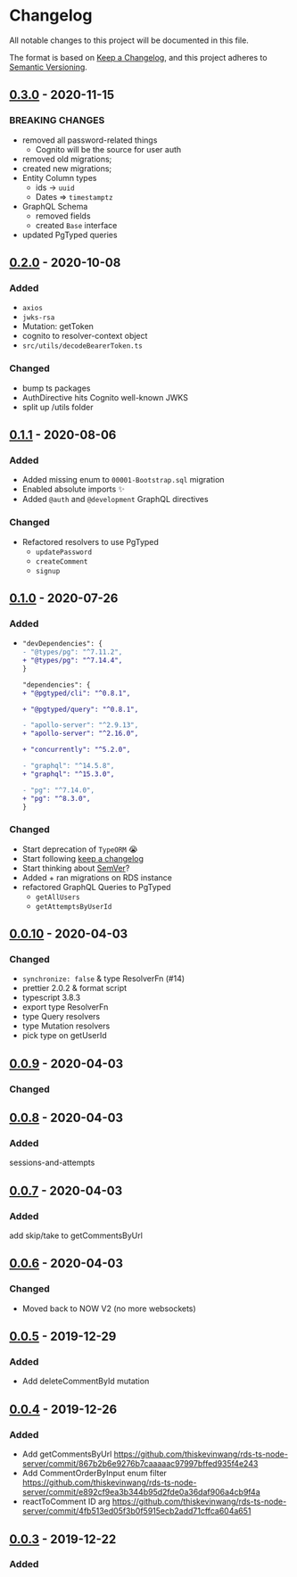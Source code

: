 # Changelog

All notable changes to this project will be documented in this file.

The format is based on [Keep a Changelog](https://keepachangelog.com/en/1.0.0/),
and this project adheres to [Semantic Versioning](https://semver.org/spec/v2.0.0.html).

## [0.3.0] - 2020-11-15

### BREAKING CHANGES

- removed all password-related things
  - Cognito will be the source for user auth
- removed old migrations;
- created new migrations;
- Entity Column types
  - ids -> `uuid`
  - Dates => `timestamptz`
- GraphQL Schema
  - removed fields
  - created `Base` interface
- updated PgTyped queries

## [0.2.0] - 2020-10-08

### Added

- `axios`
- `jwks-rsa`
- Mutation: getToken
- cognito to resolver-context object
- `src/utils/decodeBearerToken.ts`

### Changed

- bump ts packages
- AuthDirective hits Cognito well-known JWKS
- split up /utils folder

## [0.1.1] - 2020-08-06

### Added

- Added missing enum to `00001-Bootstrap.sql` migration
- Enabled absolute imports ✨
- Added `@auth` and `@development` GraphQL directives

### Changed

- Refactored resolvers to use PgTyped
  - `updatePassword`
  - `createComment`
  - `signup`

## [0.1.0] - 2020-07-26

### Added

- ```diff
  "devDependencies": {
  - "@types/pg": "^7.11.2",
  + "@types/pg": "^7.14.4",
  }

  "dependencies": {
  + "@pgtyped/cli": "^0.8.1",

  + "@pgtyped/query": "^0.8.1",

  - "apollo-server": "^2.9.13",
  + "apollo-server": "^2.16.0",

  + "concurrently": "^5.2.0",

  - "graphql": "^14.5.8",
  + "graphql": "^15.3.0",

  - "pg": "^7.14.0",
  + "pg": "^8.3.0",
  }
  ```

### Changed

- Start deprecation of `TypeORM` 😭
- Start following [keep a changelog](https://keepachangelog.com/en/1.0.0/)
- Start thinking about [SemVer](https://semver.org)?
- Added + ran migrations on RDS instance
- refactored GraphQL Queries to PgTyped
  - `getAllUsers`
  - `getAttemptsByUserId`

## [0.0.10] - 2020-04-03

### Changed

- `synchronize: false` & type ResolverFn (#14)
- prettier 2.0.2 & format script
- typescript 3.8.3
- export type ResolverFn
- type Query resolvers
- type Mutation resolvers
- pick type on getUserId

## [0.0.9] - 2020-04-03

### Changed

## [0.0.8] - 2020-04-03

### Added

sessions-and-attempts

## [0.0.7] - 2020-04-03

### Added

add skip/take to getCommentsByUrl

## [0.0.6] - 2020-04-03

### Changed

- Moved back to NOW V2 (no more websockets)

## [0.0.5] - 2019-12-29

### Added

- Add deleteCommentById mutation

## [0.0.4] - 2019-12-26

### Added

- Add getCommentsByUrl https://github.com/thiskevinwang/rds-ts-node-server/commit/867b2b6e9276b7caaaaac97997bffed935f4e243
- Add CommentOrderByInput enum filter https://github.com/thiskevinwang/rds-ts-node-server/commit/e892cf9ea3b344b95d2fde0a36daf906a4cb9f4a
- reactToComment ID arg https://github.com/thiskevinwang/rds-ts-node-server/commit/4fb513ed05f3b0f5915ecb2add71cffca604a651

## [0.0.3] - 2019-12-22

### Added

[0.3.0]: https://github.com/thiskevinwang/rds-ts-node-server/compare/v0.2.0...v0.3.0
[0.2.0]: https://github.com/thiskevinwang/rds-ts-node-server/compare/v0.1.2...v0.2.0
[0.1.2]: https://github.com/thiskevinwang/rds-ts-node-server/compare/v0.1.1...v0.1.2
[0.1.1]: https://github.com/thiskevinwang/rds-ts-node-server/compare/v0.1.0...v0.1.1
[0.1.0]: https://github.com/thiskevinwang/rds-ts-node-server/compare/v0.0.10...v0.1.0
[0.0.10]: https://github.com/thiskevinwang/rds-ts-node-server/compare/v0.0.9...v0.0.10
[0.0.9]: https://github.com/thiskevinwang/rds-ts-node-server/compare/v0.0.8...v0.0.9
[0.0.8]: https://github.com/thiskevinwang/rds-ts-node-server/compare/v0.0.7...v0.0.8
[0.0.7]: https://github.com/thiskevinwang/rds-ts-node-server/compare/v0.0.6...v0.0.7
[0.0.6]: https://github.com/thiskevinwang/rds-ts-node-server/compare/v0.0.5...v0.0.6
[0.0.5]: https://github.com/thiskevinwang/rds-ts-node-server/compare/v0.0.4...v0.0.5
[0.0.4]: https://github.com/thiskevinwang/rds-ts-node-server/compare/v0.0.3...v0.0.4
[0.0.3]: https://github.com/thiskevinwang/rds-ts-node-server/compare/v0.0.2...v0.0.3
